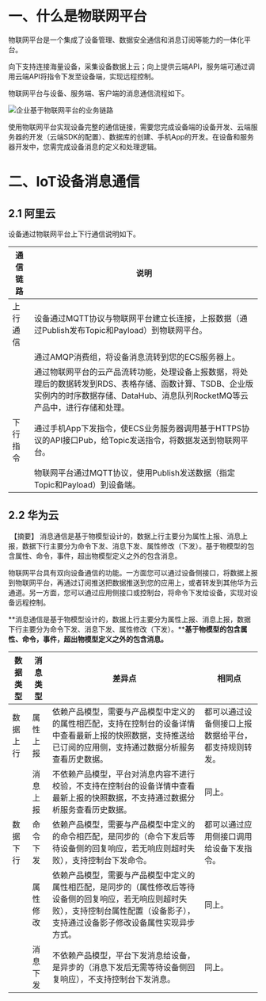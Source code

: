 # 一、什么是物联网平台

物联网平台是一个集成了设备管理、数据安全通信和消息订阅等能力的一体化平台。

向下支持连接海量设备，采集设备数据上云；向上提供云端API，服务端可通过调用云端API将指令下发至设备端，实现远程控制。

物联网平台与设备、服务端、客户端的消息通信流程如下。

![企业基于物联网平台的业务链路](https://help-static-aliyun-doc.aliyuncs.com/assets/img/zh-CN/5826597261/p132750.png)

使用物联网平台实现设备完整的通信链接，需要您完成设备端的设备开发、云端服务器的开发（云端SDK的配置）、数据库的创建、手机App的开发。在设备和服务器开发中，您需完成设备消息的定义和处理逻辑。

# 二、IoT设备消息通信

## 2.1 阿里云

设备通过物联网平台上下行通信说明如下。

| 通信链路 | 说明                                                         |
| -------- | ------------------------------------------------------------ |
| 上行通信 | 设备通过MQTT协议与物联网平台建立长连接，上报数据（通过Publish发布Topic和Payload）到物联网平台。 |
|          | 通过AMQP消费组，将设备消息流转到您的ECS服务器上。            |
|          | 通过物联网平台的云产品流转功能，处理设备上报数据，将处理后的数据转发到RDS、表格存储、函数计算、TSDB、企业版实例内的时序数据存储、DataHub、消息队列RocketMQ等云产品中，进行存储和处理。 |
| 下行指令 | 通过手机App下发指令，使ECS业务服务器调用基于HTTPS协议的API接口Pub，给Topic发送指令，将数据发送到物联网平台。 |
|          | 物联网平台通过MQTT协议，使用Publish发送数据（指定Topic和Payload）到设备端。 |

## 2.2 华为云

​        【摘要】 消息通信是基于物模型设计的，数据上行主要分为属性上报、消息上报，数据下行主要分为命令下发、消息下发、属性修改（下发）。基于物模型的包含属性、命令，事件，超出物模型定义之外的包含消息。    

物联网平台具有双向设备通信的功能。一方面您可以通过设备侧接口，将数据上报到物联网平台，再通过订阅推送把数据推送到您的应用上，或者转发到其他华为云通道。另一方面，您可以通过应用侧接口或控制台，将命令下发给设备，实现对设备远程控制。

**消息通信是基于物模型设计的，数据上行主要分为属性上报、消息上报，数据下行主要分为命令下发、消息下发、属性修改（下发）。****基于物模型的包含属性、命令，事件，超出物模型定义之外的包含消息。**



| 数据类型 | 消息类型 | 差异点                                                       | 相同点                                               |
| -------- | -------- | ------------------------------------------------------------ | ---------------------------------------------------- |
| 数据上行 | 属性上报 | 依赖产品模型，需要与产品模型中定义的的属性相匹配，支持在控制台的设备详情中查看最新上报的快照数据，支持推送给已订阅的应用侧，支持通过数据分析服务查看历史数据。 | 都可以通过设备侧接口上报数据给平台，都支持规则转发。 |
|          | 消息上报 | 不依赖产品模型，平台对消息内容不进行校验，不支持在控制台的设备详情中查看最新上报的快照数据，不支持通过数据分析服务查看历史数据。 | 同上。                                               |
| 数据下行 | 命令下发 | 依赖产品模型，需要与产品模型中定义的的命令相匹配，是同步的（命令下发后等待设备侧的回复响应，若无响应则超时失败），支持控制台下发命令。 | 都可以通过应用侧接口调用给设备下发指令。             |
|          | 属性修改 | 依赖产品模型，需要与产品模型中定义的属性相匹配，是同步的（属性修改后等待设备侧的回复响应，若无响应则超时失败），支持控制台属性配置（设备影子），支持通过设备影子修改设备属性实现异步方式。 | 同上。                                               |
|          | 消息下发 | 不依赖产品模型，平台下发消息给设备，是异步的（消息下发后无需等待设备侧回复响应），不支持控制台下发消息。 | 同上。                                               |

